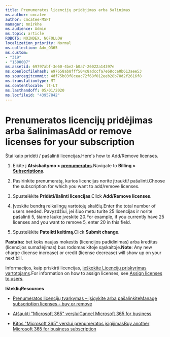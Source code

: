 ```yaml
---
title: Prenumeratos licencijų pridėjimas arba šalinimas
ms.author: cmcatee
author: cmcatee-MSFT
manager: mnirkhe
ms.audience: Admin
ms.topic: article
ROBOTS: NOINDEX, NOFOLLOW
localization_priority: Normal
ms.collection: Adm_O365
ms.custom:
- "319"
- "1500007"
ms.assetid: 69797abf-3e60-4be2-b0a7-26022a14397e
ms.openlocfilehash: e97658ab8fff504c8adccfa7e68cce0b613aee53
ms.sourcegitcommit: 4df75b03f8ceac72f68f012eeb28b78d2f2616f8
ms.translationtype: MT
ms.contentlocale: lt-LT
ms.lasthandoff: 05/01/2020
ms.locfileid: "43957842"
---
```

# <a name="add-or-remove-licenses-for-your-subscription"></a><span data-ttu-id="477f2-102">Prenumeratos licencijų pridėjimas arba šalinimas</span><span class="sxs-lookup"><span data-stu-id="477f2-102">Add or remove licenses for your subscription</span></span>

<span data-ttu-id="477f2-103">Štai kaip pridėti / pašalinti licencijas.</span><span class="sxs-lookup"><span data-stu-id="477f2-103">Here's how to Add/Remove licenses.</span></span>
  
1. <span data-ttu-id="477f2-104">Eikite į **Atsiskaitymo > [prenumeratos](https://portal.office.com/adminportal/home#/subscriptions)**.</span><span class="sxs-lookup"><span data-stu-id="477f2-104">Navigate to **Billing > [Subscriptions](https://portal.office.com/adminportal/home#/subscriptions)**.</span></span>

2. <span data-ttu-id="477f2-105">Pasirinkite prenumeratą, kurios licencijas norite įtraukti/ pašalinti.</span><span class="sxs-lookup"><span data-stu-id="477f2-105">Choose the subscription for which you want to add/remove licenses.</span></span>

3. <span data-ttu-id="477f2-106">Spustelėkite **Pridėti/šalinti licencijas**.</span><span class="sxs-lookup"><span data-stu-id="477f2-106">Click **Add/Remove licenses**.</span></span>

4. <span data-ttu-id="477f2-107">Įveskite bendrą reikalingų vartotojų skaičių.</span><span class="sxs-lookup"><span data-stu-id="477f2-107">Enter the total number of users needed.</span></span> <span data-ttu-id="477f2-108">Pavyzdžiui, jei šiuo metu turite 25 licencijas ir norite pašalinti 5, šiame lauke įveskite 20.</span><span class="sxs-lookup"><span data-stu-id="477f2-108">For example, if you currently have 25 licenses and you want to remove 5, enter 20 in this field.</span></span>

5. <span data-ttu-id="477f2-109">Spustelėkite **Pateikti keitimą**.</span><span class="sxs-lookup"><span data-stu-id="477f2-109">Click **Submit change**.</span></span>

<span data-ttu-id="477f2-110">**Pastaba:** bet koks naujas mokestis (licencijos padidinimas) arba kreditas (licencijos sumažėjimas) bus rodomas kitoje sąskaitoje.</span><span class="sxs-lookup"><span data-stu-id="477f2-110">**Note**: Any new charge (license increase) or credit (license decrease) will show up on your next bill.</span></span>

<span data-ttu-id="477f2-111">Informacijos, kaip priskirti licencijas, [ieškokite Licencijų priskyrimas vartotojams](https://docs.microsoft.com/microsoft-365/admin/manage/assign-licenses-to-users).</span><span class="sxs-lookup"><span data-stu-id="477f2-111">For information on how to assign licenses, see [Assign licenses to users](https://docs.microsoft.com/microsoft-365/admin/manage/assign-licenses-to-users).</span></span>

 <span data-ttu-id="477f2-112">**Išteklių**</span><span class="sxs-lookup"><span data-stu-id="477f2-112">**Resources**</span></span>
  
- [<span data-ttu-id="477f2-113">Prenumeratos licencijų tvarkymas – įsigykite arba pašalinkite</span><span class="sxs-lookup"><span data-stu-id="477f2-113">Manage subscription licenses - buy or remove</span></span>](https://docs.microsoft.com/microsoft-365/commerce/licenses/buy-licenses)

- [<span data-ttu-id="477f2-114">Atšaukti "Microsoft 365" verslui</span><span class="sxs-lookup"><span data-stu-id="477f2-114">Cancel Microsoft 365 for business</span></span>](https://support.office.com/article/Cancel-Office-365-for-business-b1bc0bef-4608-4601-813a-cdd9f746709a)

- [<span data-ttu-id="477f2-115">Kitos "Microsoft 365" verslui prenumeratos įsigijimas</span><span class="sxs-lookup"><span data-stu-id="477f2-115">Buy another Microsoft 365 for business subscription</span></span>](https://support.office.com/article/Buy-another-Office-365-for-business-subscription-fab3b86c-3359-4042-8692-5d4dc7550b7c)
